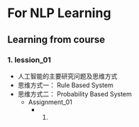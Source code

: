 # For NLP Learning 
## Learning from course
### 1. lession_01
- 人工智能的主要研究问题及思维方式
- 思维方式一： Rule Based System
- 思维方式二： Probability Based System
  - Assignment_01
    - 1. 